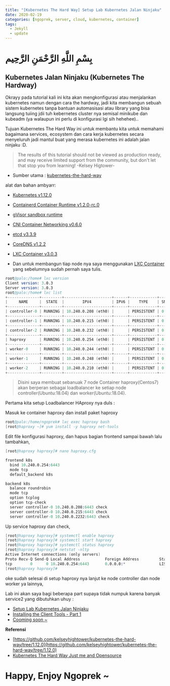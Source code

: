 ```yaml
---
title: "[Kubernetes The Hard Way] Setup Lab Kubernetes Jalan Ninjaku"
date: 2020-02-19
categories: [ngoprek, server, cloud, kubernetes, container]
tags:
  - Jekyll
  - update
---
```

# بِسْمِ اللَّهِ الرَّحْمَنِ الرَّحِيم
## Kubernetes Jalan Ninjaku (Kubernetes The Hardway)

Okrayy pada tutorial kali ini kita akan mengkonfigurasi atau menjalankan kubernetes namun dengan cara the hardway, jadi kita membangun sebuah sistem kubernetes tanpa bantuan automasisasi atau library yang bisa langsung tuiing jdii tuh kebernetes cluster nya semisal minikube dan kubeadm (ya walaupun ini perlu di konfigurasi lgi sih hehehee)..

Tujuan Kubernetes The Hard Way ini untuk membantu kita untuk memahami bagaimana services, ecosystem dan cara kerja kubernetes secara menyeluruh jadi mantul buat yang merasa kubernetes ini adalah jalan ninjaku :D.

> The results of this tutorial should not be viewed as production ready, and may receive limited support from the community, but don't let that stop you from learning! -Kelsey Higtower-

* Sumber utama : [kubernetes-the-hard-way](https://github.com/kelseyhightower/kubernetes-the-hard-way/tree/1.12.0)

alat dan bahan ambyarr: 

* [Kubernetes v1.12.0](https://github.com/kubernetes/kubernetes)
* [Containerd Container Runtime v1.2.0-rc.0](https://github.com/containerd/containerd)
* [gVisor sandbox runtime ](https://github.com/google/gvisor)
* [CNI Container Networking v0.6.0](https://github.com/containernetworking/cni)
* [etcd v3.3.9](https://github.com/etcd-io/etcd)
* [CoreDNS v1.2.2](https://github.com/coredns/coredns)
* [LXC Container v3.0.3](https://linuxcontainers.org)

* Dan untuk membangun tiap node nya saya menggunakan [LXC Container](https://ammarun.my.id/ngoprek/server/cloud/lxc/container/lxd-containers-hypervisor/) yang sebelumnya sudah pernah saya tulis.

```s
root@palo:/home# lxc version
Client version: 3.0.3
Server version: 3.0.3
root@palo:/home# lxc list
+--------------+---------+---------------------+------+------------+-----------+
|     NAME     |  STATE  |        IPV4         | IPV6 |    TYPE    | SNAPSHOTS |
+--------------+---------+---------------------+------+------------+-----------+
| controller-0 | RUNNING | 10.240.0.208 (eth0) |      | PERSISTENT | 0         |
+--------------+---------+---------------------+------+------------+-----------+
| controller-1 | RUNNING | 10.240.0.215 (eth0) |      | PERSISTENT | 0         |
+--------------+---------+---------------------+------+------------+-----------+
| controller-2 | RUNNING | 10.240.0.232 (eth0) |      | PERSISTENT | 0         |
+--------------+---------+---------------------+------+------------+-----------+
| haproxy      | RUNNING | 10.240.0.254 (eth0) |      | PERSISTENT | 0         |
+--------------+---------+---------------------+------+------------+-----------+
| worker-0     | RUNNING | 10.240.0.244 (eth0) |      | PERSISTENT | 0         |
+--------------+---------+---------------------+------+------------+-----------+
| worker-1     | RUNNING | 10.240.0.248 (eth0) |      | PERSISTENT | 0         |
+--------------+---------+---------------------+------+------------+-----------+
| worker-2     | RUNNING | 10.240.0.210 (eth0) |      | PERSISTENT | 0         |
+--------------+---------+---------------------+------+------------+-----------+
```

> Disini saya membuat sebanuak 7 node Container haproxy(Centos7) akan berperan sebagai loadbalancer ke setiap node controller(Ubuntu:18.04) dan worker(Ubuntu:18.04). 

Pertama kita setup Loadbalancer HAproxy nya duls :

Masuk ke container haproxy dan install paket haproxy
```s
root@palo:/home/ngoprek# lxc exec haproxy bash 
[root@haproxy ~]# yum install -y haproxy net-tools 
```

Edit file konfigurasi haproxy, dan hapus bagian frontend sampai bawah lalu tambahkan,
```s
[root@haproxy haproxy]# nano haproxy.cfg

frontend k8s
  bind 10.240.0.254:6443
  mode tcp
  default_backend k8s

backend k8s
  balance roundrobin
  mode tcp
  option tcplog
  option tcp-check
  server controller-0 10.240.0.208:6443 check
  server controller-0 10.240.0.215:6443 check
  server controller-0 10.240.0.2232:6443 check
```

Up service haproxy dan check,
```s
[root@haproxy haproxy]# systemctl enable haproxy
[root@haproxy haproxy]# systemctl start haproxy
[root@haproxy haproxy]# systemctl status haproxy
[root@haproxy haproxy]# netstat -nltp
Active Internet connections (only servers)
Proto Recv-Q Send-Q Local Address           Foreign Address         State       PID/Program name    
tcp        0      0 10.240.0.254:6443       0.0.0.0:*               LISTEN      586/haproxy         
[root@haproxy haproxy]# 
```
oke sudah selesai di setup haproxy nya lanjut ke node controller dan node worker ya lainnya,

Lab ini akan saya bagi beberapa part supaya tidak numpuk karena banyak service2 yang dibutuhkan uhuy :

* [Setup Lab Kubernetes Jalan Ninjaku](#)
* [Installing the Client Tools - Part 1](docs/02-client-tools.md)
* [Cooming soon ~](#)

<!-- * [Provisioning Compute Resources](docs/03-compute-resources.md)
* [Provisioning the CA and Generating TLS Certificates](docs/04-certificate-authority.md)
* [Generating Kubernetes Configuration Files for Authentication](docs/05-kubernetes-configuration-files.md)
* [Generating the Data Encryption Config and Key](docs/06-data-encryption-keys.md)
* [Bootstrapping the etcd Cluster](docs/07-bootstrapping-etcd.md)
* [Bootstrapping the Kubernetes Control Plane](docs/08-bootstrapping-kubernetes-controllers.md)
* [Bootstrapping the Kubernetes Worker Nodes](docs/09-bootstrapping-kubernetes-workers.md)
* [Configuring kubectl for Remote Access](docs/10-configuring-kubectl.md)
* [Provisioning Pod Network Routes](docs/11-pod-network-routes.md)
* [Deploying the DNS Cluster Add-on](docs/12-dns-addon.md)
* [Smoke Test](docs/13-smoke-test.md)
* [Cleaning Up](docs/14-cleanup.md) -->


**Referensi**
* [https://github.com/kelseyhightower/kubernetes-the-hard-way/tree/1.12.0](https://github.com/kelseyhightower/kubernetes-the-hard-way/tree/1.12.0)
* [Kubernetes The Hard Way Just me and Opensource](https://www.youtube.com/watch?v=2bVK-e-GuYI&t=560s)

# Happy,  Enjoy Ngoprek ~
